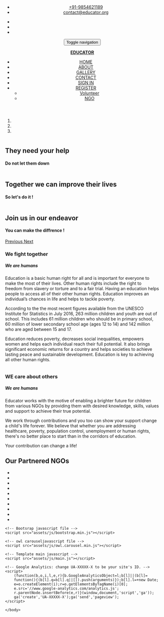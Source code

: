 <html class="no-js">
    <head>
        <meta charset="utf-8">
        <meta name="description" content="">
        <meta name="viewport" content="width=device-width, initial-scale=1">
        <title>EDUCATOR</title>
        <!-- Fonts -->
        <link href='http://fonts.googleapis.com/css?family=Open+Sans:400,300,700' rel='stylesheet' type='text/css'>
        <link href='http://fonts.googleapis.com/css?family=Dosis:400,700' rel='stylesheet' type='text/css'>
        <!-- Bootsrap -->
        <link rel="stylesheet" href="assets/css/bootstrap.min.css">
        <!-- Font awesome -->
        <link rel="stylesheet" href="assets/css/font-awesome.min.css">
        <!-- Owl carousel -->
        <link rel="stylesheet" href="assets/css/owl.carousel.css">
        <!-- Template main Css -->
        <link rel="stylesheet" href="assets/css/style.css">
        <!-- Modernizr -->
        <script src="assets/js/modernizr-2.6.2.min.js"></script>
    </head>
    <body>
    <header class="main-header">
        <nav class="navbar navbar-static-top">
            <div class="navbar-top">
              <div class="container">
                  <div class="row">
                    <div class="col-sm-6 col-xs-12">
                        <ul class="list-unstyled list-inline header-contact">
                            <li> <i class="fa fa-phone"></i> <a href="tel:">+91-9854621189 </a> </li>
                             <li> <i class="fa fa-envelope"></i> <a href="mailto:contact@sadaka.org">contact@educator.org</a> </li>
                       </ul> <!-- /.header-contact  -->
                    </div>
                    <div class="col-sm-6 col-xs-12 text-right">
                        <ul class="list-unstyled list-inline header-social">
                            <li> <a href="https://www.facebook.com"> <i class="fa fa-facebook"></i> </a> </li>
                            <li> <a href="https://www.twitter.com"> <i class="fa fa-twitter"></i>  </a> </li>
                            <li> <a href="https://www.youtube.com"> <i class="fa fa-youtube"></i>  </a> </li>
                       </ul> <!-- /.header-social  -->
                    </div>
                  </div>
              </div>
            </div>
            <div class="navbar-main">
              <div class="container">
                <div class="navbar-header">
                  <button type="button" class="navbar-toggle collapsed" data-toggle="collapse" data-target="#navbar" aria-expanded="false" aria-controls="navbar">
                    <span class="sr-only">Toggle navigation</span>
                    <span class="icon-bar"></span>
                    <span class="icon-bar"></span>
                    <span class="icon-bar"></span>
                  </button>
                  <a class="navbar-brand" href="masterhome.html"><p><b>EDUCATOR</b></p></a>
                </div>
                <div id="navbar" class="navbar-collapse collapse pull-right">
                  <ul class="nav navbar-nav">
                    <li><a class="is-active" href="masterhome.html">HOME</a></li>
                    <li><a href="masterabout.html">ABOUT</a></li>
                    <li><a href="mastergallery.html">GALLERY</a></li>
                    <li><a href="mastercontact.html">CONTACT</a></li>
                    <li><a href="login.html">SIGN IN</a></li>
                    <li class="has-child"><a href="vol.html">REGISTER</a>
                      <ul class="submenu">    
                         <li class="submenu-item"><a href="vol.html">Volunteer</a></li>
                         <li class="submenu-item"><a href="reg.html">NGO</a></li>
                      </ul>
                    </li>
                  </ul>
                </div> <!-- /#navbar -->
              </div> <!-- /.container -->
            </div> <!-- /.navbar-main -->
        </nav> 
    </header> <!-- /. main-header -->
    <!-- Carousel
    ================================================== -->
    <div id="homeCarousel" class="carousel slide carousel-home" data-ride="carousel">
          <!-- Indicators -->
          <ol class="carousel-indicators">
            <li data-target="#homeCarousel" data-slide-to="0" class="active"></li>
            <li data-target="#homeCarousel" data-slide-to="1"></li>
            <li data-target="#homeCarousel" data-slide-to="2"></li>
          </ol>
          <div class="carousel-inner" role="listbox">
            <div class="item active">
              <img src="assets/images/slider/1.jpg" alt="">
              <div class="container">
                <div class="carousel-caption">
                  <h2 class="carousel-title bounceInDown animated slow">They need your help</h2>
                  <h4 class="carousel-subtitle bounceInUp animated slow "><b>Do not let them down</b></h4> 
                </div> <!-- /.carousel-caption -->
              </div>
            </div> <!-- /.item -->
            <div class="item ">
              <img src="assets/images/slider/2.jpg" alt="">
              <div class="container">
                <div class="carousel-caption">
                  <h2 class="carousel-title bounceInDown animated slow">Together we can improve their lives</h2>
                  <h4 class="carousel-subtitle bounceInUp animated slow"><b>So let's do it !</b></h4>
                </div> <!-- /.carousel-caption -->
              </div>
            </div> <!-- /.item -->
            <div class="item ">
              <img src="assets/images/slider/3.jpg" alt="">
              <div class="container">
                <div class="carousel-caption">
                  <h2 class="carousel-title bounceInDown animated slow" >Join us in our endeavor</h2>
                  <h4 class="carousel-subtitle bounceInUp animated slow"><b>You can make the diffrence !</b></h4>
                </div> <!-- /.carousel-caption -->
              </div>
            </div> <!-- /.item -->
          </div>
          <a class="left carousel-control" href="#homeCarousel" role="button" data-slide="prev">
            <span class="fa fa-angle-left" aria-hidden="true"></span>
            <span class="sr-only">Previous</span>
          </a>
          <a class="right carousel-control" href="#homeCarousel" role="button" data-slide="next">
            <span class="fa fa-angle-right" aria-hidden="true"></span>
            <span class="sr-only">Next</span>
          </a>
    </div><!-- /.carousel -->
    <div class="section-home home-reasons">
        <div class="container">
            <div class="row">
                <div class="col-md-6">
                    <div class="reasons-col animate-onscroll fadeIn">
                        <img src="assets/images/reasons/left.jpg" alt="">
                        <div class="reasons-titles">
                            <h3 class="reasons-title">We fight together</h3>
                            <h5 class="reason-subtitle">We are humans</h5>
                        </div>
                        <div class="on-hover hidden-xs">
                                <p> Education is a basic human right for all and is important for everyone to make the most of their lives. Other human rights include the right to freedom from slavery or torture and to a fair trial. Having an education helps people to access all of their other human rights. Education improves an individual’s chances in life and helps to tackle poverty. </p>
                                <p> According to the the most recent figures available from the UNESCO Institute for Statistics in July 2016, 263 million children and youth are out of school. This includes 61 million children who should be in primary school, 60 million of lower secondary school age (ages 12 to 14) and 142 million who are aged between 15 and 17.</p>
                                <p>Education reduces poverty, decreases social inequalities, empowers women and helps each individual reach their full potential. It also brings significant economic returns for a country and helps societies to achieve lasting peace and sustainable development. Education is key to achieving all other human rights. </p>
                        </div>
                    </div>
                </div>
                <div class="col-md-6">
                    <div class="reasons-col animate-onscroll fadeIn">
                        <img src="assets/images/reasons/right.jpg" alt="">
                        <div class="reasons-titles">
                            <h3 class="reasons-title">WE care about others</h3>
                            <h5 class="reason-subtitle">We are humans</h5>
                        </div>
                        <div class="on-hover hidden-xs">
                                <p> Educator works with the motive of enabling a brighter future for children from various NGOs by providing them with desired knowledge, skills, values and support to achieve their true potential.</p>
                                <p> We work through contributions and you too can show your support change a child's life forever. We believe that whether you are addressing healthcare, poverty, population control, unemployment or human rights, there's no better place to start than in the corridors of education.</p>
                                <p> Your contribution can change a life!</p>
                        </div>
                    </div>
                </div>
            </div>
        </div>
    <div class="section-home our-sponsors animate-onscroll fadeIn">
        <div class="container">
            <h2 class="title-style-1">Our Partnered NGOs <span class="title-under"></span></h2>
            <ul class="owl-carousel list-unstyled list-sponsors">
              <li> <img src="assets/images/sponsors/bus.png" alt=""></li>
              <li> <img src="assets/images/sponsors/wikimedia.png" alt=""></li>
              <li> <img src="assets/images/sponsors/one-world.png" alt=""></li>
              <li> <img src="assets/images/sponsors/wikiversity.png" alt=""></li>
              <li> <img src="assets/images/sponsors/united-nations.png" alt=""></li>
              <li> <img src="assets/images/sponsors/bus.png" alt=""></li>
              <li> <img src="assets/images/sponsors/wikimedia.png" alt=""></li>
              <li> <img src="assets/images/sponsors/one-world.png" alt=""></li>
              <li> <img src="assets/images/sponsors/wikiversity.png" alt=""></li>
              <li> <img src="assets/images/sponsors/united-nations.png" alt=""></li>
            </ul>
        </div>
    </div> <!-- /.our-sponsors -->
    <!--  Scripts
    ================================================== -->
    <!-- jQuery -->
    <script src="//ajax.googleapis.com/ajax/libs/jquery/1.11.1/jquery.min.js"></script>
    <script>window.jQuery || document.write('<script src="assets/js/jquery-1.11.1.min.js"><\/script>')</script>

    <!-- Bootsrap javascript file -->
    <script src="assets/js/bootstrap.min.js"></script>
    
    <!-- owl carouseljavascript file -->
    <script src="assets/js/owl.carousel.min.js"></script>

    <!-- Template main javascript -->
    <script src="assets/js/main.js"></script>

    <!-- Google Analytics: change UA-XXXXX-X to be your site's ID. -->
    <script>
        (function(b,o,i,l,e,r){b.GoogleAnalyticsObject=l;b[l]||(b[l]=
        function(){(b[l].q=b[l].q||[]).push(arguments)});b[l].l=+new Date;
        e=o.createElement(i);r=o.getElementsByTagName(i)[0];
        e.src='//www.google-analytics.com/analytics.js';
        r.parentNode.insertBefore(e,r)}(window,document,'script','ga'));
        ga('create','UA-XXXXX-X');ga('send','pageview');
    </script>

    </body>
</html>
